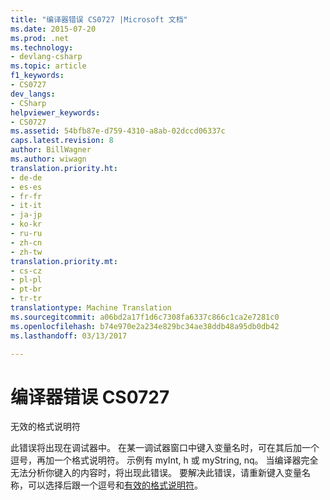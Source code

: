 ```yaml
---
title: "编译器错误 CS0727 |Microsoft 文档"
ms.date: 2015-07-20
ms.prod: .net
ms.technology:
- devlang-csharp
ms.topic: article
f1_keywords:
- CS0727
dev_langs:
- CSharp
helpviewer_keywords:
- CS0727
ms.assetid: 54bfb87e-d759-4310-a8ab-02dccd06337c
caps.latest.revision: 8
author: BillWagner
ms.author: wiwagn
translation.priority.ht:
- de-de
- es-es
- fr-fr
- it-it
- ja-jp
- ko-kr
- ru-ru
- zh-cn
- zh-tw
translation.priority.mt:
- cs-cz
- pl-pl
- pt-br
- tr-tr
translationtype: Machine Translation
ms.sourcegitcommit: a06bd2a17f1d6c7308fa6337c866c1ca2e7281c0
ms.openlocfilehash: b74e970e2a234e829bc34ae38ddb48a95db0db42
ms.lasthandoff: 03/13/2017

---
```

# <a name="compiler-error-cs0727"></a>编译器错误 CS0727
无效的格式说明符  
  
 此错误将出现在调试器中。 在某一调试器窗口中键入变量名时，可在其后加一个逗号，再加一个格式说明符。 示例有 myInt, h 或 myString, nq。 当编译器完全无法分析你键入的内容时，将出现此错误。 要解决此错误，请重新键入变量名称，可以选择后跟一个逗号和[有效的格式说明符](https://docs.microsoft.com/visualstudio/debugger/format-specifiers-in-csharp)。
